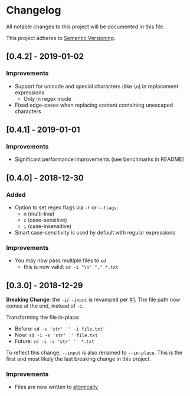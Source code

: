 # Changelog

All notable changes to this project will be documented in this file.

This project adheres to [Semantic Versioning](https://semver.org/spec/v2.0.0.html).

## [0.4.2] - 2019-01-02

### Improvements

- Support for unicode and special characters (like `\n`) in replacement expressions
  - Only in regex mode
- Fixed edge-cases when replacing content containing unescaped characters

## [0.4.1] - 2019-01-01

### Improvements

- Significant performance improvements (see benchmarks in README)

## [0.4.0] - 2018-12-30

### Added

- Option to set regex flags via `-f` or `--flags`:
  - `m` (multi-line)
  - `c` (case-sensitive)
  - `i` (case-insensitive)
- Smart case-sensitivity is used by default with regular expressions

### Improvements

- You may now pass multiple files to `sd`
  - this is now valid: `sd -i "\n" "," *.txt`

## [0.3.0] - 2018-12-29

**Breaking Change**: the `-i`/`--input` is revamped per [#1](https://github.com/chmln/sd/issues/1). The file path now comes at the end, instead of `-i`. 

Transforming the file in-place:
- Before: `sd -s 'str' '' -i file.txt'`
- Now: `sd -i -s 'str' '' file.txt`
- Future: `sd -i -s 'str' '' *.txt`

To reflect this change, `--input` is also renamed to `--in-place`. This is the first and most likely the last breaking change in this project.

### Improvements

- Files are now written to [atomically](https://github.com/chmln/sd/issues/3)



